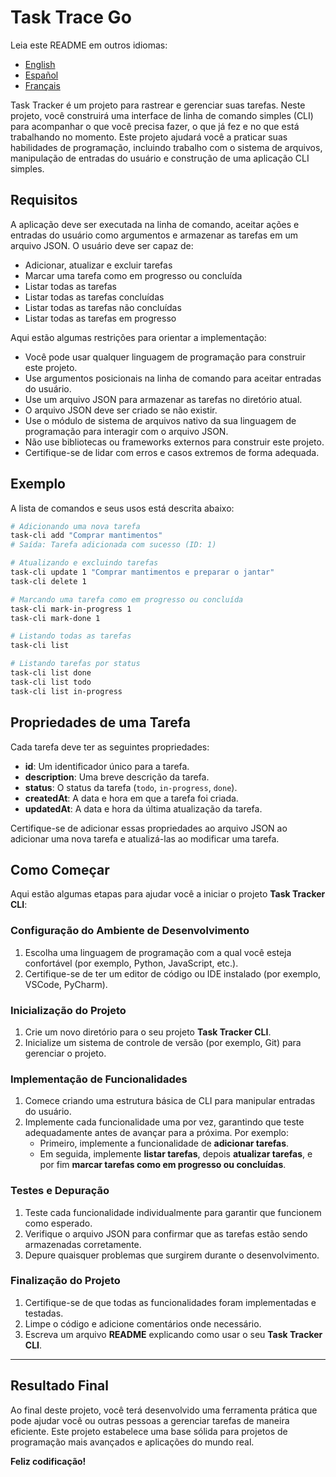 # Task Trace Go

Leia este README em outros idiomas:
- [English](README.md)
- [Español](README.es.md)
- [Français](README.fr.md)

Task Tracker é um projeto para rastrear e gerenciar suas tarefas. Neste projeto, você construirá uma interface de linha de comando simples (CLI) para acompanhar o que você precisa fazer, o que já fez e no que está trabalhando no momento. Este projeto ajudará você a praticar suas habilidades de programação, incluindo trabalho com o sistema de arquivos, manipulação de entradas do usuário e construção de uma aplicação CLI simples.

## Requisitos

A aplicação deve ser executada na linha de comando, aceitar ações e entradas do usuário como argumentos e armazenar as tarefas em um arquivo JSON. O usuário deve ser capaz de:

- Adicionar, atualizar e excluir tarefas
- Marcar uma tarefa como em progresso ou concluída
- Listar todas as tarefas
- Listar todas as tarefas concluídas
- Listar todas as tarefas não concluídas
- Listar todas as tarefas em progresso

Aqui estão algumas restrições para orientar a implementação:

- Você pode usar qualquer linguagem de programação para construir este projeto.
- Use argumentos posicionais na linha de comando para aceitar entradas do usuário.
- Use um arquivo JSON para armazenar as tarefas no diretório atual.
- O arquivo JSON deve ser criado se não existir.
- Use o módulo de sistema de arquivos nativo da sua linguagem de programação para interagir com o arquivo JSON.
- Não use bibliotecas ou frameworks externos para construir este projeto.
- Certifique-se de lidar com erros e casos extremos de forma adequada.

## Exemplo

A lista de comandos e seus usos está descrita abaixo:

```bash
# Adicionando uma nova tarefa
task-cli add "Comprar mantimentos"
# Saída: Tarefa adicionada com sucesso (ID: 1)

# Atualizando e excluindo tarefas
task-cli update 1 "Comprar mantimentos e preparar o jantar"
task-cli delete 1

# Marcando uma tarefa como em progresso ou concluída
task-cli mark-in-progress 1
task-cli mark-done 1

# Listando todas as tarefas
task-cli list

# Listando tarefas por status
task-cli list done
task-cli list todo
task-cli list in-progress
```

## Propriedades de uma Tarefa

Cada tarefa deve ter as seguintes propriedades:

- **id**: Um identificador único para a tarefa.
- **description**: Uma breve descrição da tarefa.
- **status**: O status da tarefa (`todo`, `in-progress`, `done`).
- **createdAt**: A data e hora em que a tarefa foi criada.
- **updatedAt**: A data e hora da última atualização da tarefa.

Certifique-se de adicionar essas propriedades ao arquivo JSON ao adicionar uma nova tarefa e atualizá-las ao modificar uma tarefa.

## Como Começar

Aqui estão algumas etapas para ajudar você a iniciar o projeto **Task Tracker CLI**:

### Configuração do Ambiente de Desenvolvimento

1. Escolha uma linguagem de programação com a qual você esteja confortável (por exemplo, Python, JavaScript, etc.).
2. Certifique-se de ter um editor de código ou IDE instalado (por exemplo, VSCode, PyCharm).

### Inicialização do Projeto

1. Crie um novo diretório para o seu projeto **Task Tracker CLI**.
2. Inicialize um sistema de controle de versão (por exemplo, Git) para gerenciar o projeto.

### Implementação de Funcionalidades

1. Comece criando uma estrutura básica de CLI para manipular entradas do usuário.
2. Implemente cada funcionalidade uma por vez, garantindo que teste adequadamente antes de avançar para a próxima. Por exemplo:
   - Primeiro, implemente a funcionalidade de **adicionar tarefas**.
   - Em seguida, implemente **listar tarefas**, depois **atualizar tarefas**, e por fim **marcar tarefas como em progresso ou concluídas**.

### Testes e Depuração

1. Teste cada funcionalidade individualmente para garantir que funcionem como esperado.
2. Verifique o arquivo JSON para confirmar que as tarefas estão sendo armazenadas corretamente.
3. Depure quaisquer problemas que surgirem durante o desenvolvimento.

### Finalização do Projeto

1. Certifique-se de que todas as funcionalidades foram implementadas e testadas.
2. Limpe o código e adicione comentários onde necessário.
3. Escreva um arquivo **README** explicando como usar o seu **Task Tracker CLI**.

---

## Resultado Final

Ao final deste projeto, você terá desenvolvido uma ferramenta prática que pode ajudar você ou outras pessoas a gerenciar tarefas de maneira eficiente. Este projeto estabelece uma base sólida para projetos de programação mais avançados e aplicações do mundo real.

**Feliz codificação!**